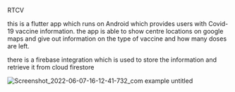 
RTCV

  this is a flutter app which runs on Android which provides users with Covid-19 vaccine information.
  the app is able to show centre locations on google maps and give out information on the type of vaccine and how many doses are left.

  there is a firebase integration which is used to store the information and retrieve it from cloud firestore
  
![Screenshot_2022-06-07-16-12-41-732_com example untitled](https://user-images.githubusercontent.com/79569415/177583090-f608c3b6-2dd9-48df-9ebb-775164a6e5fc.png)
